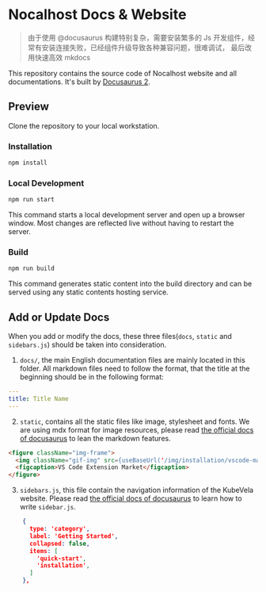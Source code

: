 # Nocalhost Docs & Website

> 由于使用 @docusaurus 构建特别复杂，需要安装繁多的 Js 开发组件，经常有安装连接失败，已经组件升级导致各种兼容问题，很难调试，
> 最后改用快速高效 mkdocs

This repository contains the source code of Nocalhost website and all documentations. It's built by [Docusaurus 2](https://docusaurus.io/).

## Preview

Clone the repository to your local workstation.

### Installation

```bash
npm install
```

### Local Development

```bash
npm run start
```

This command starts a local development server and open up a browser window. Most changes are reflected live without having to restart the server.

### Build

```bash
npm run build
```

This command generates static content into the build directory and can be served using any static contents hosting service.

## Add or Update Docs

When you add or modify the docs, these three files(`docs`, `static` and `sidebars.js`) should be taken into consideration.

1. `docs/`, the main English documentation files are mainly located in this folder. All markdown files need to follow the format, that the title at the beginning should be in the following format:

```yaml
---
title: Title Name
---
```

2. `static`, contains all the static files like image, stylesheet and fonts. We are using mdx format for image resources, please read [the official docs of docusaurus](https://docusaurus.io/docs/markdown-features) to lean the markdown features.

```md
<figure className="img-frame">
  <img className="gif-img" src={useBaseUrl('/img/installation/vscode-market.png')} />
  <figcaption>VS Code Extension Market</figcaption>
</figure>
```

3. `sidebars.js`, this file contain the navigation information of the KubeVela website. Please read [the official docs of docusaurus](https://docusaurus.io/docs/sidebar) to learn how to write `sidebar.js`.

```json
    {
      type: 'category',
      label: 'Getting Started',
      collapsed: false,
      items: [
        'quick-start',
        'installation',
      ]
    },
```

